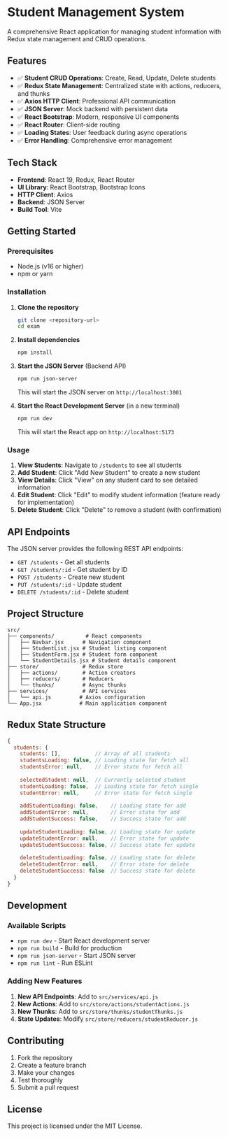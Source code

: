 # Student Management System

A comprehensive React application for managing student information with Redux state management and CRUD operations.

## Features

- ✅ **Student CRUD Operations**: Create, Read, Update, Delete students
- ✅ **Redux State Management**: Centralized state with actions, reducers, and thunks
- ✅ **Axios HTTP Client**: Professional API communication
- ✅ **JSON Server**: Mock backend with persistent data
- ✅ **React Bootstrap**: Modern, responsive UI components
- ✅ **React Router**: Client-side routing
- ✅ **Loading States**: User feedback during async operations
- ✅ **Error Handling**: Comprehensive error management

## Tech Stack

- **Frontend**: React 19, Redux, React Router
- **UI Library**: React Bootstrap, Bootstrap Icons
- **HTTP Client**: Axios
- **Backend**: JSON Server
- **Build Tool**: Vite

## Getting Started

### Prerequisites

- Node.js (v16 or higher)
- npm or yarn

### Installation

1. **Clone the repository**
   ```bash
   git clone <repository-url>
   cd exam
   ```

2. **Install dependencies**
   ```bash
   npm install
   ```

3. **Start the JSON Server** (Backend API)
   ```bash
   npm run json-server
   ```
   This will start the JSON server on `http://localhost:3001`

4. **Start the React Development Server** (in a new terminal)
   ```bash
   npm run dev
   ```
   This will start the React app on `http://localhost:5173`

### Usage

1. **View Students**: Navigate to `/students` to see all students
2. **Add Student**: Click "Add New Student" to create a new student
3. **View Details**: Click "View" on any student card to see detailed information
4. **Edit Student**: Click "Edit" to modify student information (feature ready for implementation)
5. **Delete Student**: Click "Delete" to remove a student (with confirmation)

## API Endpoints

The JSON server provides the following REST API endpoints:

- `GET /students` - Get all students
- `GET /students/:id` - Get student by ID
- `POST /students` - Create new student
- `PUT /students/:id` - Update student
- `DELETE /students/:id` - Delete student

## Project Structure

```
src/
├── components/          # React components
│   ├── Navbar.jsx      # Navigation component
│   ├── StudentList.jsx # Student listing component
│   ├── StudentForm.jsx # Student form component
│   └── StudentDetails.jsx # Student details component
├── store/              # Redux store
│   ├── actions/        # Action creators
│   ├── reducers/       # Reducers
│   └── thunks/         # Async thunks
├── services/           # API services
│   └── api.js         # Axios configuration
└── App.jsx            # Main application component
```

## Redux State Structure

```javascript
{
  students: {
    students: [],           // Array of all students
    studentsLoading: false, // Loading state for fetch all
    studentsError: null,    // Error state for fetch all
    
    selectedStudent: null,  // Currently selected student
    studentLoading: false,  // Loading state for fetch single
    studentError: null,     // Error state for fetch single
    
    addStudentLoading: false,    // Loading state for add
    addStudentError: null,       // Error state for add
    addStudentSuccess: false,    // Success state for add
    
    updateStudentLoading: false, // Loading state for update
    updateStudentError: null,    // Error state for update
    updateStudentSuccess: false, // Success state for update
    
    deleteStudentLoading: false, // Loading state for delete
    deleteStudentError: null,    // Error state for delete
    deleteStudentSuccess: false  // Success state for delete
  }
}
```

## Development

### Available Scripts

- `npm run dev` - Start React development server
- `npm run build` - Build for production
- `npm run json-server` - Start JSON server
- `npm run lint` - Run ESLint

### Adding New Features

1. **New API Endpoints**: Add to `src/services/api.js`
2. **New Actions**: Add to `src/store/actions/studentActions.js`
3. **New Thunks**: Add to `src/store/thunks/studentThunks.js`
4. **State Updates**: Modify `src/store/reducers/studentReducer.js`

## Contributing

1. Fork the repository
2. Create a feature branch
3. Make your changes
4. Test thoroughly
5. Submit a pull request

## License

This project is licensed under the MIT License.